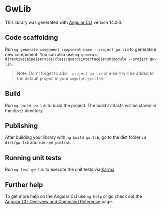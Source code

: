 # GwLib

This library was generated with [Angular CLI](https://github.com/angular/angular-cli) version 14.0.0.

## Code scaffolding

Run `ng generate component component-name --project gw-lib` to generate a new component. You can also use `ng generate directive|pipe|service|class|guard|interface|enum|module --project gw-lib`.
> Note: Don't forget to add `--project gw-lib` or else it will be added to the default project in your `angular.json` file. 

## Build

Run `ng build gw-lib` to build the project. The build artifacts will be stored in the `dist/` directory.

## Publishing

After building your library with `ng build gw-lib`, go to the dist folder `cd dist/gw-lib` and run `npm publish`.

## Running unit tests

Run `ng test gw-lib` to execute the unit tests via [Karma](https://karma-runner.github.io).

## Further help

To get more help on the Angular CLI use `ng help` or go check out the [Angular CLI Overview and Command Reference](https://angular.io/cli) page.
